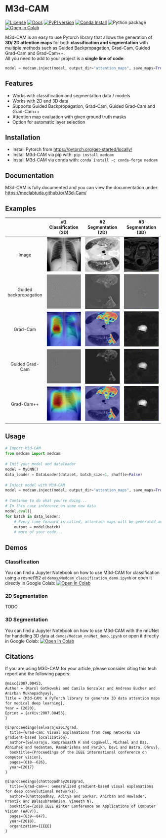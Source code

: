 # M3d-CAM
[![License](https://img.shields.io/badge/License-MIT-brightgreen.svg)](LICENSE)
[![Docs](https://img.shields.io/badge/docs-available-blue.svg)](https://meclabtuda.github.io/M3d-Cam/)
[![PyPI version](https://badge.fury.io/py/medcam.svg)](https://badge.fury.io/py/medcam) 
[![Conda Install](hhttps://anaconda.org/conda-forge/medcam/badges/installer/conda.svg)](https://anaconda.org/conda-forge/medcam) 
![Python package](https://github.com/MECLabTUDA/M3d-Cam/workflows/Python%20package/badge.svg)
[![Open In Colab](https://colab.research.google.com/assets/colab-badge.svg)](https://colab.research.google.com/drive/14XXonVYDFrfLd27kKx03nhxJaIfZR9cR?usp=sharing)

M3d-CAM is an easy to use Pytorch library that allows the generation of **3D/ 2D attention maps** for both **classification and segmentation** with multiple methods such as Guided Backpropagation, 
Grad-Cam, Guided Grad-Cam and Grad-Cam++. <br/> 
All you need to add to your project is a **single line of code**: <br/> 
```python
model = medcam.inject(model, output_dir="attention_maps", save_maps=True)
```

## Features

* Works with classification and segmentation data / models
* Works with 2D and 3D data
* Supports Guided Backpropagation, Grad-Cam, Guided Grad-Cam and Grad-Cam++
* Attention map evaluation with given ground truth masks
* Option for automatic layer selection

## Installation
* Install Pytorch from https://pytorch.org/get-started/locally/
* Install M3d-CAM via pip with: `pip install medcam`
* Install M3d-CAM via conda with: `conda install -c conda-forge medcam`

## Documentation
M3d-CAM is fully documented and you can view the documentation under: <br/> 
https://meclabtuda.github.io/M3d-Cam/

## Examples

|                                            |                #1 Classification (2D)                 |                  #2 Segmentation (2D)                 |                       #3 Segmentation (3D)            |
| :----------------------------------------: | :---------------------------------------------------: | :---------------------------------------------------: | :---------------------------------------------------: |
|                  Image                     |        ![](examples/images/class_2D_image.jpg)        |        ![](examples/images/seg_2D_image.jpg)          |        ![](examples/images/seg_3D_image.jpg)          |
|          Guided backpropagation            |        ![](examples/images/class_2D_gbp.jpg)          |        ![](examples/images/seg_2D_gbp.jpg)            |        ![](examples/images/seg_3D_gbp.jpg)            |
|                 Grad-Cam                   |        ![](examples/images/class_2D_gcam.jpg)         |        ![](examples/images/seg_2D_gcam.jpg)           |        ![](examples/images/seg_3D_gcam.jpg)           |
|              Guided Grad-Cam               |        ![](examples/images/class_2D_ggcam.jpg)        |        ![](examples/images/seg_2D_ggcam.jpg)          |        ![](examples/images/seg_3D_ggcam.jpg)          |
|               Grad-Cam++                   |        ![](examples/images/class_2D_gcampp.jpg)       |        ![](examples/images/seg_2D_gcampp.jpg)         |        ![](examples/images/seg_3D_gcampp.jpg)         |

## Usage

```python
# Import M3d-CAM
from medcam import medcam

# Init your model and dataloader
model = MyCNN()
data_loader = DataLoader(dataset, batch_size=1, shuffle=False)

# Inject model with M3d-CAM
model = medcam.inject(model, output_dir="attention_maps", save_maps=True)

# Continue to do what you're doing...
# In this case inference on some new data
model.eval()
for batch in data_loader:
    # Every time forward is called, attention maps will be generated and saved in the directory "attention_maps"
    output = model(batch)
    # more of your code...
```

## Demos

### Classification
You can find a Jupyter Notebook on how to use M3d-CAM for classification using a resnet152 at `demos/Medcam_classification_demo.ipynb` or open it directly in Google Colab: [![Open In Colab](https://colab.research.google.com/assets/colab-badge.svg)](https://colab.research.google.com/drive/14XXonVYDFrfLd27kKx03nhxJaIfZR9cR?usp=sharing)

### 2D Segmentation
TODO

### 3D Segmentation
You can find a Jupyter Notebook on how to use M3d-CAM with the nnUNet for handeling 3D data at `demos/Medcam_nnUNet_demo.ipynb` or open it directly in Google Colab: [![Open In Colab](https://colab.research.google.com/assets/colab-badge.svg)](https://colab.research.google.com/drive/1b6LMbSM3dvpCS4jEsWVpmgTbsR_rVPUF?usp=sharing)


## Citations
If you are using M3D-CAM for your article, please consider citing this tech report and the following papers:
```
@misc{2007.00453,
Author = {Karol Gotkowski and Camila Gonzalez and Andreas Bucher and Anirban Mukhopadhyay},
Title = {M3d-CAM: A PyTorch library to generate 3D data attention maps for medical deep learning},
Year = {2020},
Eprint = {arXiv:2007.00453},
}
```

```
@inproceedings{selvaraju2017grad,
  title={Grad-cam: Visual explanations from deep networks via gradient-based localization},
  author={Selvaraju, Ramprasaath R and Cogswell, Michael and Das, Abhishek and Vedantam, Ramakrishna and Parikh, Devi and Batra, Dhruv},
  booktitle={Proceedings of the IEEE international conference on computer vision},
  pages={618--626},
  year={2017}
}
```

```
@inproceedings{chattopadhay2018grad,
  title={Grad-cam++: Generalized gradient-based visual explanations for deep convolutional networks},
  author={Chattopadhay, Aditya and Sarkar, Anirban and Howlader, Prantik and Balasubramanian, Vineeth N},
  booktitle={2018 IEEE Winter Conference on Applications of Computer Vision (WACV)},
  pages={839--847},
  year={2018},
  organization={IEEE}
}
```